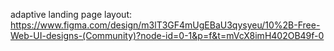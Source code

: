 adaptive landing page layout: https://www.figma.com/design/m3lT3GF4mUgEBaU3qysyeu/10%2B-Free-Web-UI-designs-(Community)?node-id=0-1&p=f&t=mVcX8imH402OB49f-0
